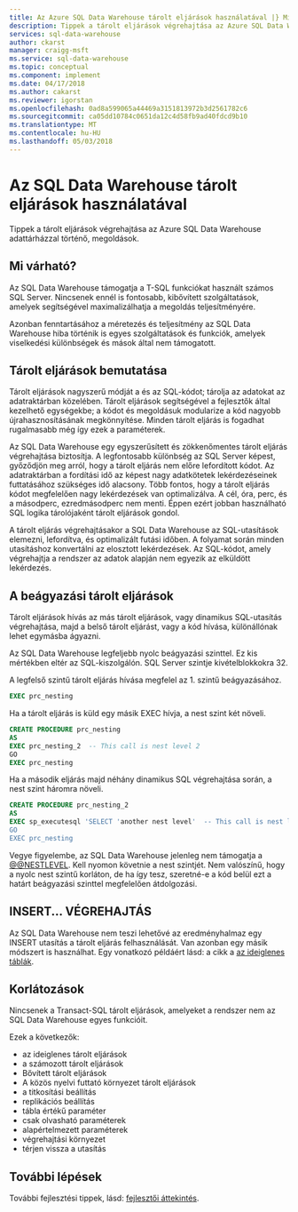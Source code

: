 ```yaml
---
title: Az Azure SQL Data Warehouse tárolt eljárások használatával |} Microsoft Docs
description: Tippek a tárolt eljárások végrehajtása az Azure SQL Data Warehouse adattárházzal történő, megoldások.
services: sql-data-warehouse
author: ckarst
manager: craigg-msft
ms.service: sql-data-warehouse
ms.topic: conceptual
ms.component: implement
ms.date: 04/17/2018
ms.author: cakarst
ms.reviewer: igorstan
ms.openlocfilehash: 0ad8a599065a44469a3151813972b3d2561782c6
ms.sourcegitcommit: ca05dd10784c0651da12c4d58fb9ad40fdcd9b10
ms.translationtype: MT
ms.contentlocale: hu-HU
ms.lasthandoff: 05/03/2018
---
```

# <a name="using-stored-procedures-in-sql-data-warehouse"></a>Az SQL Data Warehouse tárolt eljárások használatával
Tippek a tárolt eljárások végrehajtása az Azure SQL Data Warehouse adattárházzal történő, megoldások.

## <a name="what-to-expect"></a>Mi várható?

Az SQL Data Warehouse támogatja a T-SQL funkciókat használt számos SQL Server. Nincsenek ennél is fontosabb, kibővített szolgáltatások, amelyek segítségével maximalizálhatja a megoldás teljesítményére.

Azonban fenntartásához a méretezés és teljesítmény az SQL Data Warehouse hiba történik is egyes szolgáltatások és funkciók, amelyek viselkedési különbségek és mások által nem támogatott.


## <a name="introducing-stored-procedures"></a>Tárolt eljárások bemutatása
Tárolt eljárások nagyszerű módját a és az SQL-kódot; tárolja az adatokat az adatraktárban közelében. Tárolt eljárások segítségével a fejlesztők által kezelhető egységekbe; a kódot és megoldásuk modularize a kód nagyobb újrahasznosításának megkönnyítése. Minden tárolt eljárás is fogadhat rugalmasabb még így ezek a paraméterek.

Az SQL Data Warehouse egy egyszerűsített és zökkenőmentes tárolt eljárás végrehajtása biztosítja. A legfontosabb különbség az SQL Server képest, győződjön meg arról, hogy a tárolt eljárás nem előre lefordított kódot. Az adatraktárban a fordítási idő az képest nagy adatkötetek lekérdezéseinek futtatásához szükséges idő alacsony. Több fontos, hogy a tárolt eljárás kódot megfelelően nagy lekérdezések van optimalizálva. A cél, óra, perc, és a másodperc, ezredmásodperc nem menti. Éppen ezért jobban használható SQL logika tárolójaként tárolt eljárások gondol.     

A tárolt eljárás végrehajtásakor a SQL Data Warehouse az SQL-utasítások elemezni, lefordítva, és optimalizált futási időben. A folyamat során minden utasításhoz konvertálni az elosztott lekérdezések. Az SQL-kódot, amely végrehajtja a rendszer az adatok alapján nem egyezik az elküldött lekérdezés.

## <a name="nesting-stored-procedures"></a>A beágyazási tárolt eljárások
Tárolt eljárások hívás az más tárolt eljárások, vagy dinamikus SQL-utasítás végrehajtása, majd a belső tárolt eljárást, vagy a kód hívása, különállónak lehet egymásba ágyazni.

Az SQL Data Warehouse legfeljebb nyolc beágyazási szinttel. Ez kis mértékben eltér az SQL-kiszolgálón. SQL Server szintje kivételblokkokra 32.

A legfelső szintű tárolt eljárás hívása megfelel az 1. szintű beágyazásához.

```sql
EXEC prc_nesting
```
Ha a tárolt eljárás is küld egy másik EXEC hívja, a nest szint két növeli.

```sql
CREATE PROCEDURE prc_nesting
AS
EXEC prc_nesting_2  -- This call is nest level 2
GO
EXEC prc_nesting
```
Ha a második eljárás majd néhány dinamikus SQL végrehajtása során, a nest szint háromra növeli.

```sql
CREATE PROCEDURE prc_nesting_2
AS
EXEC sp_executesql 'SELECT 'another nest level'  -- This call is nest level 2
GO
EXEC prc_nesting
```

Vegye figyelembe, az SQL Data Warehouse jelenleg nem támogatja a [@@NESTLEVEL](/sql/t-sql/functions/nestlevel-transact-sql). Kell nyomon követnie a nest szintjét. Nem valószínű, hogy a nyolc nest szintű korláton, de ha így tesz, szeretné-e a kód belül ezt a határt beágyazási szinttel megfelelően átdolgozási.

## <a name="insertexecute"></a>INSERT... VÉGREHAJTÁS
Az SQL Data Warehouse nem teszi lehetővé az eredményhalmaz egy INSERT utasítás a tárolt eljárás felhasználását. Van azonban egy másik módszert is használhat. Egy vonatkozó példáért lásd: a cikk a [az ideiglenes táblák](sql-data-warehouse-tables-temporary.md). 

## <a name="limitations"></a>Korlátozások
Nincsenek a Transact-SQL tárolt eljárások, amelyeket a rendszer nem az SQL Data Warehouse egyes funkcióit.

Ezek a következők:

* az ideiglenes tárolt eljárások
* a számozott tárolt eljárások
* Bővített tárolt eljárások
* A közös nyelvi futtató környezet tárolt eljárások
* a titkosítási beállítás
* replikációs beállítás
* tábla értékű paraméter
* csak olvasható paraméterek
* alapértelmezett paraméterek
* végrehajtási környezet
* térjen vissza a utasítás

## <a name="next-steps"></a>További lépések
További fejlesztési tippek, lásd: [fejlesztői áttekintés](sql-data-warehouse-overview-develop.md).

